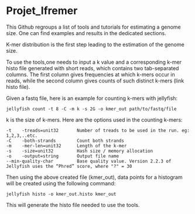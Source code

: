 # Projet_Ifremer
This Github regroups a list of tools and tutorials for estimating a genome size. One can find examples and results in the dedicated sections. 

K-mer distribution is the first step leading to the estimation of the genome size.

To use the tools,one needs to input a k value and a corresponding k-mer histo file generated with short reads, which contains two tab-separated columns. The first column gives frequencies at which k-mers occur in reads, while the second column gives counts of such distinct k-mers (link histo file).

Given a fastq file, here is an example for counting k-mers with jellyfish:
```shell
jellyfish count -t 8 -C -m k -s 2G -o kmer_out path/to/fastq/file
```
k is the size of k-mers. Here are the options used in the counting k-mers:
```shell
-t    -treads=unit32       Number of treads to be used in the run. eg: 1,2,3,..etc.
-C    -both-strands        Count both strands
-m    -mer-len=unit32      Length of the k-mer    
-s    -size=unit32         Hash size / memory allocation  
-o    -output=string       Output file name
--min-quality-char         Base quality value. Version 2.2.3 of Jellyfish uses the “Phred” score, where "?" = 30
```
Then using the above created file (kmer_out), data points for a histogram will be created using the following command:
```shell
jellyfish histo -o kmer_out.histo kmer_out
```
This will generate the histo file needed to use the tools.
